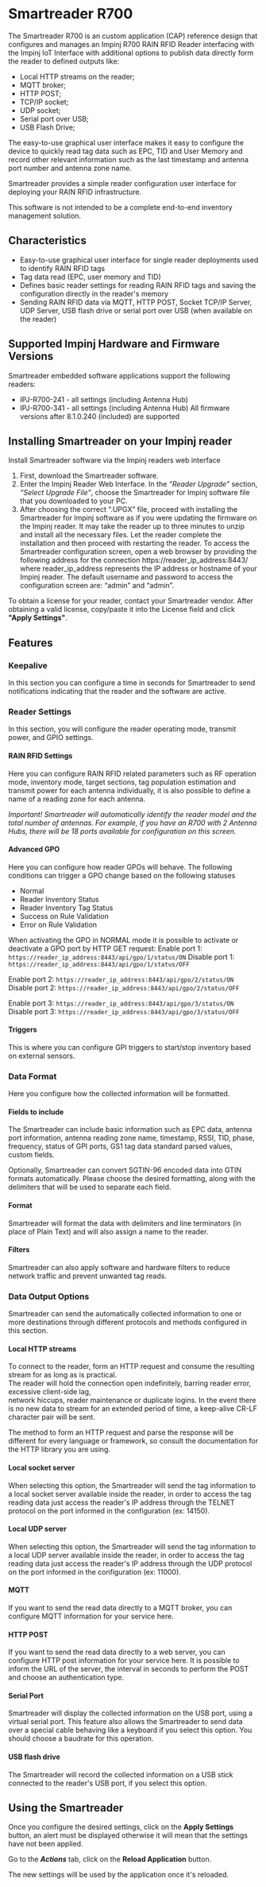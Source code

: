 # Smartreader R700

The Smartreader R700 is an custom application (CAP) reference design that configures and manages an Impinj R700 RAIN RFID Reader interfacing with the Impinj IoT Interface with additional options to publish data directly form the reader to defined outputs like:
- Local HTTP streams on the reader;
- MQTT broker;
- HTTP POST;
- TCP/IP socket;
- UDP socket;
- Serial port over USB;
- USB Flash Drive;

The easy-to-use graphical user interface makes it easy to configure the device to quickly read tag data such as EPC, TID and User Memory and record other relevant information such as the last timestamp and antenna port number and antenna zone name.

Smartreader provides a simple reader configuration user interface for deploying your RAIN RFID infrastructure.

This software is not intended to be a complete end-to-end inventory management solution.

## Characteristics
- Easy-to-use graphical user interface for single reader deployments
used to identify RAIN RFID tags
- Tag data read (EPC, user memory and TID)
- Defines basic reader settings for reading RAIN RFID tags and saving the configuration directly in the reader's memory
- Sending RAIN RFID data via MQTT, HTTP POST, Socket TCP/IP Server, UDP Server, USB flash drive or serial port over USB
(when available on the reader)

## Supported Impinj Hardware and Firmware Versions
Smartreader embedded software applications support the following readers:
- IPJ-R700-241 - all settings (including Antenna Hub)
- IPJ-R700-341 - all settings (including Antenna Hub)
All firmware versions after 8.1.0.240 (included) are supported

## Installing Smartreader on your Impinj reader
Install Smartreader software via the Impinj readers web interface
1. First, download the Smartreader software.
2. Enter the Impinj Reader Web Interface. In the *“Reader Upgrade”* section, *“Select Upgrade File”*, choose the Smartreader for Impinj software file that you downloaded to your PC.
3. After choosing the correct “.UPGX” file, proceed with installing the Smartreader for Impinj software as if you were updating the firmware on the Impinj reader. It may take the reader up to three minutes to unzip and install all the necessary files. Let the reader complete the installation and then proceed with restarting the reader.
To access the Smartreader configuration screen, open a web browser by providing the following address for the connection https://reader_ip_address:8443/ where reader_ip_address represents the IP address or hostname of your Impinj reader. The default username and password to access the configuration screen are: “admin” and “admin”.

To obtain a license for your reader, contact your Smartreader vendor.
After obtaining a valid license, copy/paste it into the License field and click **"Apply Settings"**.

## Features

### Keepalive
In this section you can configure a time in seconds for Smartreader to send notifications indicating that the reader and the software are active. 

### Reader Settings
In this section, you will configure the reader operating mode, transmit power, and GPIO settings.

#### RAIN RFID Settings
Here you can configure RAIN RFID related parameters such as RF operation mode, inventory mode, target sections, tag population estimation and transmit power for each antenna individually, it is also possible to define a name of a reading zone for each antenna.

*Important! Smartreader will automatically identify the reader model and the total number of antennas. For example, if you have an R700 with 2 Antenna Hubs, there will be 18 ports available for configuration on this screen.*

#### Advanced GPO
Here you can configure how reader GPOs will behave.
The following conditions can trigger a GPO change based on the following statuses
- Normal
- Reader Inventory Status
- Reader Inventory Tag Status
- Success on Rule Validation
- Error on Rule Validation

When activating the GPO in NORMAL mode it is possible to activate or deactivate a GPO port by HTTP GET request:
Enable port 1: 
`https://reader_ip_address:8443/api/gpo/1/status/ON`
Disable port 1: 
`https://reader_ip_address:8443/api/gpo/1/status/OFF`

Enable port 2: 
`https://reader_ip_address:8443/api/gpo/2/status/ON`
Disable port 2: 
`https://reader_ip_address:8443/api/gpo/2/status/OFF`

Enable port 3: 
`https://reader_ip_address:8443/api/gpo/3/status/ON`
Disable port 3: 
`https://reader_ip_address:8443/api/gpo/3/status/OFF`

#### Triggers
This is where you can configure GPI triggers to start/stop inventory based on external sensors.

### Data Format
Here you configure how the collected information will be formatted.

#### Fields to include
The Smartreader can include basic information such as EPC data, antenna port information, antenna reading zone name, timestamp, RSSI, TID, phase, frequency, status of GPI ports, GS1 tag data standard parsed values, custom fields.

Optionally, Smartreader can convert SGTIN-96 encoded data into GTIN formats automatically. Please choose the desired formatting, along with the delimiters that will be used to separate each field.

#### Format
Smartreader will format the data with delimiters and line terminators (in place of Plain Text) and will also assign a name to the reader.

#### Filters
Smartreader can also apply software and hardware filters to reduce network traffic and prevent unwanted tag reads.

### Data Output Options
 Smartreader can send the automatically collected information to one or more destinations through different protocols and methods configured in this section.

#### Local HTTP streams
To connect to the reader, form an HTTP request and consume the resulting stream for as long as is practical.  
The reader will hold the connection open indefinitely, barring reader error, excessive client-side lag,  
network hiccups, reader maintenance or duplicate logins. In the event there is no new data to stream for  an extended period of time, a keep-alive CR-LF character pair will be sent. 

The method to form an HTTP request and parse the response will be different for every language or  framework, so consult the documentation for the HTTP library you are using.

#### Local socket server
When selecting this option, the Smartreader will send the tag information to a local socket server available inside the reader, in order to access the tag reading data just access the reader's IP address through the TELNET protocol on the port informed in the configuration (ex: 14150).

#### Local UDP server
When selecting this option, the Smartreader will send the tag information to a local UDP server available inside the reader, in order to access the tag reading data just access the reader's IP address through the UDP protocol on the port informed in the configuration (ex: 11000).

#### MQTT 
If you want to send the read data directly to a MQTT broker, you can configure MQTT information for your service here.

#### HTTP POST 
If you want to send the read data directly to a web server, you can configure HTTP post information for your service here. It is possible to inform the URL of the server, the interval in seconds to perform the POST and choose an authentication type.

#### Serial Port
Smartreader will display the collected information on the USB port, using a virtual serial port. This feature also allows the Smartreader to send data over a special cable behaving like a keyboard if you select this option.
You should choose a baudrate for this operation.

#### USB flash drive
The Smartreader will record the collected information on a USB stick connected to the reader's USB port, if you select this option.

## Using the Smartreader

Once you configure the desired settings, click on the **Apply Settings** button, an alert must be displayed otherwise it will mean that the settings have not been applied.

Go to the ***Actions*** tab, click on the **Reload Application** button.

The new settings will be used by the application once it's reloaded.